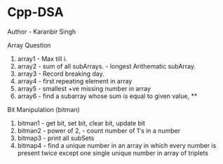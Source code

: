 # Cpp-DSA
Author - Karanbir Singh

Array Question 
1. array1 - Max till i.
2. array2 - sum of all subArrays.
          - longest Arithematic subArray.
3. array3 - Record breaking day.
4. array4 - first repeating element in array
5. array5 - smallest +ve missing number in array
6. array6 - find a subarray whose sum is equal to given value, **


Bit Manipulation (bitman)
1. bitman1 - get bit, set bit, clear bit, update bit
2. bitman2 - power of 2, 
            - count number of 1's in a number
3. bitmap3 - print all subSets
4. bitmap4 - find a unique number in an array in which every number is present twice  except one
            single unique number in array of triplets